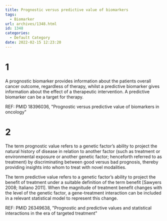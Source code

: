 ```yaml
---
title: Prognostic versus predictive value of biomarkers
tags:
  - Biomarker
url: archives/1348.html
id: 1348
categories:
  - Default Category
date: 2022-02-15 12:23:20
---
```


# 1
A prognostic biomarker provides information about the patients overall cancer outcome, regardless of therapy, whilst a predictive biomarker gives information about the effect of a therapeutic intervention. A predictive biomarker can be a target for therapy. 

REF: PMID 18396036, "Prognostic versus predictive value of biomarkers in oncology"

# 2

The term prognostic value refers to a genetic factor’s ability to project the natural history of disease in relation to another factor (such as treatment or environmental exposure or another genetic factor; henceforth referred to as treatment) by discriminating between good versus bad prognosis, thereby providing insights into whom to treat with novel modalities.

The term predictive value refers to a genetic factor’s ability to project the benefit of treatment under a suitable definition of the term benefit [Sawyers 2008; Italiano 2011]. When the magnitude of treatment benefit changes with the level of the genetic factor, a gene-treatment interaction can be included in a relevant statistical model to represent this change. 

REF: PMID 26349638, "Prognostic and predictive values and statistical interactions in the era of targeted treatment"